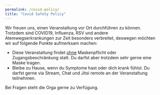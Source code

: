 ```yaml
---
permalink: /covid-policy/
title: "Covid Safety Policy"
---
```


Wir freuen uns, einen Veranstaltung vor Ort durchführen zu können.
Trotzdem sind COVID19, Influenza, RSV und andere Atemwegserkrankungen zur Zeit
besonders verbreitet, deswegen möchten wir auf folgende Punkte aufmerksam machen:

  - Diese Veranstaltung findet <u>ohne</u> Maskenpflicht oder Zugangsbeschränkung statt.
    Du darfst aber trotzdem sehr gerne eine Maske tragen.
  - Bleibe zu Hause, wenn du Symptome hast oder dich krank fühlst.
    Du darfst gerne via Stream, Chat und Jitsi remote an der Veranstaltung teilnehmen.

Bei Fragen steht die Orga gerne zu Verfügung.

